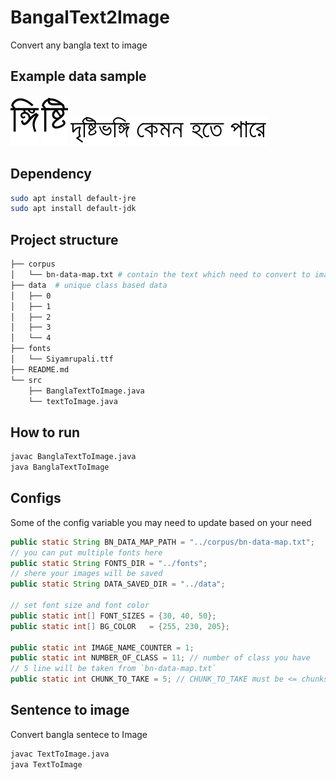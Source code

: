 # BangalText2Image

Convert any bangla text to image

## Example data sample
![](./data/3/7.png)
![](./data/1/7.png)
![](./src/long-text-gneration.png)

## Dependency
```sh
sudo apt install default-jre
sudo apt install default-jdk
```

## Project structure
```sh
├── corpus
│   └── bn-data-map.txt # contain the text which need to convert to image
├── data  # unique class based data
│   ├── 0
│   ├── 1
│   ├── 2
│   ├── 3
│   └── 4
├── fonts
│   └── Siyamrupali.ttf
├── README.md
└── src
    ├── BanglaTextToImage.java
    └── textToImage.java
```

## How to run
```sh
javac BanglaTextToImage.java
java BanglaTextToImage
```

## Configs
Some of the config variable you may need to update based on your need
```java
public static String BN_DATA_MAP_PATH = "../corpus/bn-data-map.txt";
// you can put multiple fonts here
public static String FONTS_DIR = "../fonts";
// shere your images will be saved
public static String DATA_SAVED_DIR = "../data";

// set font size and font color
public static int[] FONT_SIZES = {30, 40, 50};
public static int[] BG_COLOR   = {255, 230, 205};
	
public static int IMAGE_NAME_COUNTER = 1;
public static int NUMBER_OF_CLASS = 11; // number of class you have
// 5 line will be taken from `bn-data-map.txt`
public static int CHUNK_TO_TAKE = 5; // CHUNK_TO_TAKE must be <= chunks.lenght()
```

## Sentence to image
Convert bangla sentece to Image
```sh
javac TextToImage.java
java TextToImage
```
